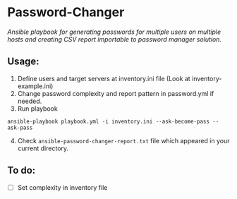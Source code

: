 # Password-Changer
_Ansible playbook for generating passwords for multiple users on multiple hosts and creating CSV report importable to password manager solution._

## Usage:
1. Define users and target servers at inventory.ini file (Look at inventory-example.ini)
2. Change password complexity and report pattern in password.yml if needed.
3. Run playbook
```
ansible-playbook playbook.yml -i inventory.ini --ask-become-pass --ask-pass
```
4. Check ```ansible-password-changer-report.txt``` file which appeared in your current directory.

## To do:
- [ ] Set complexity in inventory file